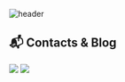 ![header](https://capsule-render.vercel.app/api?type=wave&color=auto&height=400&text=Hello%2&desc=I'm%20Woo-young%20Park)

<!--
![P-uyoung's GitHub stats](https://github-readme-stats.vercel.app/api?username=P-uyoung&show_icons=true)
-->

## :mailbox_with_mail: Contacts & Blog

<p>
  <a href="mailto:uyoung@snu.ac.kr" target="_blank"><img src="https://img.shields.io/badge/uyoung@snu.ac.kr-EA4335?style=flat-square&logo=Gmail&logoColor=white"/></a>
   <a href="https://p-uyoung.github.io" target="_blank"><img src="https://img.shields.io/badge/Tech%20Blog-blue?style=flat&logoColor=white)"/></a>

</p>
